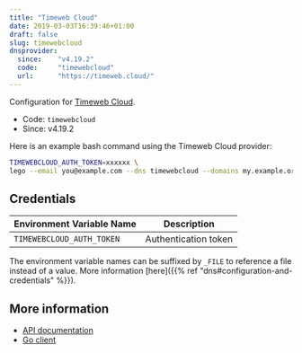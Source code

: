 ```yaml
---
title: "Timeweb Cloud"
date: 2019-03-03T16:39:46+01:00
draft: false
slug: timewebcloud
dnsprovider:
  since:    "v4.19.2"
  code:     "timewebcloud"
  url:      "https://timeweb.cloud/"
---
```


<!-- THIS DOCUMENTATION IS AUTO-GENERATED. PLEASE DO NOT EDIT. -->
<!-- providers/dns/timewebcloud/timewebcloud.toml -->
<!-- THIS DOCUMENTATION IS AUTO-GENERATED. PLEASE DO NOT EDIT. -->


Configuration for [Timeweb Cloud](https://timeweb.cloud/).


<!--more-->

- Code: `timewebcloud`
- Since: v4.19.2


Here is an example bash command using the Timeweb Cloud provider:

```bash
TIMEWEBCLOUD_AUTH_TOKEN=xxxxxx \
lego --email you@example.com --dns timewebcloud --domains my.example.org run
```




## Credentials

| Environment Variable Name | Description |
|-----------------------|-------------|
| `TIMEWEBCLOUD_AUTH_TOKEN` | Authentication token |

The environment variable names can be suffixed by `_FILE` to reference a file instead of a value.
More information [here]({{% ref "dns#configuration-and-credentials" %}}).






## More information

- [API documentation](https://timeweb.cloud/api-docs)
- [Go client](https://github.com/timeweb-cloud/sdk-go)

<!-- THIS DOCUMENTATION IS AUTO-GENERATED. PLEASE DO NOT EDIT. -->
<!-- providers/dns/timewebcloud/timewebcloud.toml -->
<!-- THIS DOCUMENTATION IS AUTO-GENERATED. PLEASE DO NOT EDIT. -->
